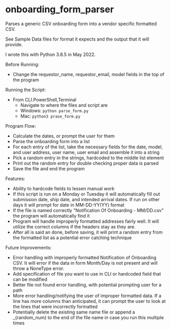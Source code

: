 # onboarding_form_parser
Parses a generic CSV onboarding form into a vendor specific formatted CSV.

See Sample Data files for format it expects and the output that it will provide.

I wrote this with Python 3.8.5 in May 2022.

Before Running:
- Change the requestor_name, requestor_email, model fields in the top of the program

Running the Script:
- From CLI.PowerShell,Terminal
  - Navigate to where the files and script are
  - Windows: <code>python parse_form.py</code>
  - Mac: <code>python3 prase_form.py</code>

Program Flow:
- Calculate the dates, or prompt the user for them
- Parse the onboarding form into a list
- For each entry of the list, take the necessary fields for the date, model, and user address, user name, user email and assemble it into a string
- Pick a random entry in the strings, hardcoded to the middle list element
- Print out the random entry for double checking proper data is parsed
- Save the file and end the program

Features:
- Ability to hardcode fields to lessen manual work
- If this script is run on a Monday or Tuesday it will automatically fill out submission date, ship date, and intended arrival dates. If run on other days it will prompt for date in MM-DD-YY(YY) format
- If the file is named correctly "Notification Of Onboarding - MM/DD.csv" the program will automatically find it
- Program will handle improperly formatted addresses fairly well. It will utilize the correct columns if the headers stay as they are.
- After all is said an done, before saving, it will print a random entry from the formatted list as a potential error catching technique

Future Improvements:
- Error handling with improperly formatted Notification of Onboarding CSV. It will error if the data in form Month/Day is not present and will throw a NoneType error.
- Add specification of file you want to use in CLI or hardcoded field that can be modified
- Better file not found error handling, with potential prompting user for a path
- More error handling/notifying the user of improper formatted data. If a line has more columns than anticipated, it can prompt the user to look at the lines that were incorrectly formatted
- Potentially delete the existing same name file or append a _{random_num} to the end of the file name in case you run this multiple times
